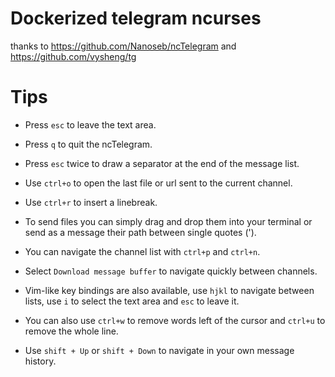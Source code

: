 # Dockerized telegram ncurses

thanks to https://github.com/Nanoseb/ncTelegram and https://github.com/vysheng/tg

# Tips
- Press `esc` to leave the text area.

- Press `q` to quit the ncTelegram.

- Press `esc` twice to draw a separator at the end of the message list.

- Use `ctrl+o` to open the last file or url sent to the current channel.

- Use `ctrl+r` to insert a linebreak.

- To send files you can simply drag and drop them into your terminal or send as
a message their path between single quotes (').

- You can navigate the channel list with `ctrl+p` and `ctrl+n`.

- Select `Download message buffer` to navigate quickly between channels.

- Vim-like key bindings are also available, use `hjkl` to navigate between
lists, use `i` to select the text area and `esc` to leave it.

- You can also use `ctrl+w` to remove words left of the cursor and `ctrl+u` to remove the whole line.

- Use `shift + Up` or `shift + Down` to navigate in your own message history.

